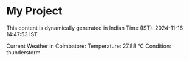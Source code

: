 # My Project

This content is dynamically generated in Indian Time (IST): 2024-11-16 14:47:53 IST


Current Weather in Coimbatore:
Temperature: 27.88 °C
Condition: thunderstorm
